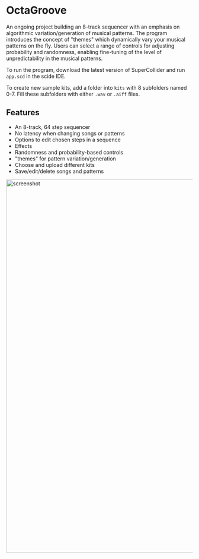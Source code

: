 # OctaGroove
An ongoing project building an 8-track sequencer with an emphasis on algorithmic variation/generation of musical patterns. The program introduces the concept of "themes" which dynamically vary your musical patterns on the fly. Users can select a range of controls for adjusting probability and randomness, enabling fine-tuning of the level of unpredictability in the musical patterns. 

To run the program, download the latest version of SuperCollider and run `app.scd` in the scide IDE.

To create new sample kits, add a folder into `kits` with 8 subfolders named 0-7. Fill these subfolders with either `.wav` or `.aiff` files.

## Features
- An 8-track, 64 step sequencer
- No latency when changing songs or patterns
- Options to edit chosen steps in a sequence
- Effects
- Randomness and probability-based controls
- "themes" for pattern variation/generation
- Choose and upload different kits
- Save/edit/delete songs and patterns

<img width="1005" alt="screenshot" src="https://github.com/Steftones/OctaGroove/assets/68643643/c33d1899-42a1-4596-b3b3-91f34e13b6c7">
